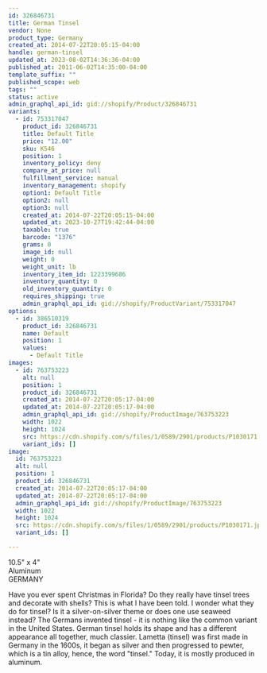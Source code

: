 ```yaml
---
id: 326846731
title: German Tinsel
vendor: None
product_type: Germany
created_at: 2014-07-22T20:05:15-04:00
handle: german-tinsel
updated_at: 2023-08-02T14:36:36-04:00
published_at: 2011-06-02T14:35:00-04:00
template_suffix: ""
published_scope: web
tags: ""
status: active
admin_graphql_api_id: gid://shopify/Product/326846731
variants:
  - id: 753317047
    product_id: 326846731
    title: Default Title
    price: "12.00"
    sku: K546
    position: 1
    inventory_policy: deny
    compare_at_price: null
    fulfillment_service: manual
    inventory_management: shopify
    option1: Default Title
    option2: null
    option3: null
    created_at: 2014-07-22T20:05:15-04:00
    updated_at: 2023-10-27T19:42:44-04:00
    taxable: true
    barcode: "1376"
    grams: 0
    image_id: null
    weight: 0
    weight_unit: lb
    inventory_item_id: 1223399686
    inventory_quantity: 0
    old_inventory_quantity: 0
    requires_shipping: true
    admin_graphql_api_id: gid://shopify/ProductVariant/753317047
options:
  - id: 386510319
    product_id: 326846731
    name: Default
    position: 1
    values:
      - Default Title
images:
  - id: 763753223
    alt: null
    position: 1
    product_id: 326846731
    created_at: 2014-07-22T20:05:17-04:00
    updated_at: 2014-07-22T20:05:17-04:00
    admin_graphql_api_id: gid://shopify/ProductImage/763753223
    width: 1022
    height: 1024
    src: https://cdn.shopify.com/s/files/1/0589/2901/products/P1030171.jpeg?v=1406073917
    variant_ids: []
image:
  id: 763753223
  alt: null
  position: 1
  product_id: 326846731
  created_at: 2014-07-22T20:05:17-04:00
  updated_at: 2014-07-22T20:05:17-04:00
  admin_graphql_api_id: gid://shopify/ProductImage/763753223
  width: 1022
  height: 1024
  src: https://cdn.shopify.com/s/files/1/0589/2901/products/P1030171.jpeg?v=1406073917
  variant_ids: []

---
```


10.5" x 4"  
Aluminum  
GERMANY

Have you ever spent Christmas in Florida? Do they really have tinsel trees and decorate with shells? This is what I have been told. I wonder what they do for tinsel? Is it a silver-on-silver theme or does one use seaweed instead? The Germans invented tinsel - it is nothing like the common variant in the United States. German tinsel holds its shape and has a different appearance all together, much classier. Lametta (tinsel) was first made in Germany in the 1600s, it began as silver and then progressed to pewter, which is a tin alloy, hence, the word "tinsel." Today, it is mostly produced in aluminum.